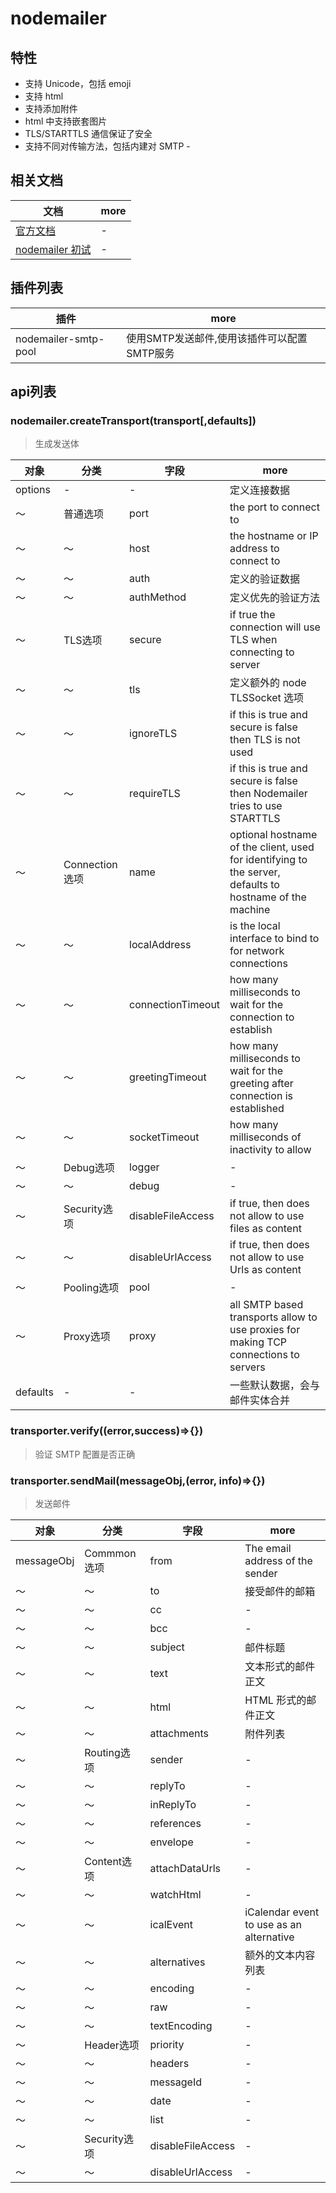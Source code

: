 # nodemailer

## 特性

- 支持 Unicode，包括 emoji
- 支持 html
- 支持添加附件
- html 中支持嵌套图片
- TLS/STARTTLS 通信保证了安全
- 支持不同对传输方法，包括内建对 SMTP -

## 相关文档

文档                                                           | more
------------------------------------------------------------ | ----
[官方文档](https://nodemailer.com/about/)                        | -
[nodemailer 初试](http://www.cnblogs.com/yyrdl/p/4852071.html) | -

## 插件列表

插件                   | more
-------------------- | --------------------------
nodemailer-smtp-pool | 使用SMTP发送邮件,使用该插件可以配置SMTP服务

## api列表

### nodemailer.createTransport(transport[,defaults])

> 生成发送体

对象       | 分类           | 字段                | more
-------- | ------------ | ----------------- | --------------------------------------------------------------------------------------------------------
options  | -            | -                 | 定义连接数据
～        | 普通选项         | port              | the port to connect to
～        | ～            | host              | the hostname or IP address to connect to
～        | ～            | auth              | 定义的验证数据
～        | ～            | authMethod        | 定义优先的验证方法
～        | TLS选项        | secure            | if true the connection will use TLS when connecting to server
～        | ～            | tls               | 定义额外的 node TLSSocket 选项
～        | ～            | ignoreTLS         | if this is true and secure is false then TLS is not used
～        | ～            | requireTLS        | if this is true and secure is false then Nodemailer tries to use STARTTLS
～        | Connection选项 | name              | optional hostname of the client, used for identifying to the server, defaults to hostname of the machine
～        | ～            | localAddress      | is the local interface to bind to for network connections
～        | ～            | connectionTimeout | how many milliseconds to wait for the connection to establish
～        | ～            | greetingTimeout   | how many milliseconds to wait for the greeting after connection is established
～        | ～            | socketTimeout     | how many milliseconds of inactivity to allow
～        | Debug选项      | logger            | -
～        | ～            | debug             | -
～        | Security选项   | disableFileAccess | if true, then does not allow to use files as content
～        | ～            | disableUrlAccess  | if true, then does not allow to use Urls as content
～        | Pooling选项    | pool              | -
～        | Proxy选项      | proxy             | all SMTP based transports allow to use proxies for making TCP connections to servers
defaults | -            | -                 | 一些默认数据，会与邮件实体合并

### transporter.verify((error,success)=>{})

> 验证 SMTP 配置是否正确

### transporter.sendMail(messageObj,(error, info)=>{})

> 发送邮件

对象         | 分类         | 字段                | more
---------- | ---------- | ----------------- | ----------------------------------------
messageObj | Commmon 选项 | from              | The email address of the sender
～          | ～          | to                | 接受邮件的邮箱
～          | ～          | cc                | -
～          | ～          | bcc               | -
～          | ～          | subject           | 邮件标题
～          | ～          | text              | 文本形式的邮件正文
～          | ～          | html              | HTML 形式的邮件正文
～          | ～          | attachments       | 附件列表
～          | Routing选项  | sender            | -
～          | ～          | replyTo           | -
～          | ～          | inReplyTo         | -
～          | ～          | references        | -
～          | ～          | envelope          | -
～          | Content选项  | attachDataUrls    | -
～          | ～          | watchHtml         | -
～          | ～          | icalEvent         | iCalendar event to use as an alternative
～          | ～          | alternatives      | 额外的文本内容列表
～          | ～          | encoding          | -
～          | ～          | raw               | -
～          | ～          | textEncoding      | -
～          | Header选项   | priority          | -
～          | ～          | headers           | -
～          | ～          | messageId         | -
～          | ～          | date              | -
～          | ～          | list              | -
～          | Security选项 | disableFileAccess | -
～          | ～          | disableUrlAccess  | -
